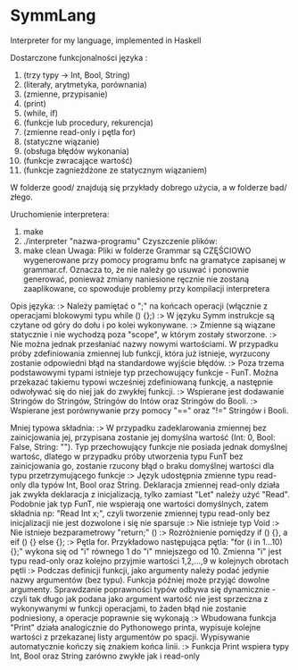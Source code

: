 # SymmLang
Interpreter for my language, implemented in Haskell

Dostarczone funkcjonalności języka :
1. (trzy typy -> Int, Bool, String)
2. (literały, arytmetyka, porównania)
3. (zmienne, przypisanie)
4. (print)
5. (while, if)
6. (funkcje lub procedury, rekurencja)
7. (zmienne read-only i pętla for)
8. (statyczne wiązanie)
9. (obsługa błędów wykonania)
10. (funkcje zwracające wartość)
11. (funkcje zagnieżdżone ze statycznym wiązaniem)

W folderze good/ znajdują się przykłady dobrego użycia, a w folderze bad/ złego.

Uruchomienie interpretera:
1. make
2. ./interpreter "nazwa-programu"
Czyszczenie plików:
1. make clean
Uwaga: Pliki w folderze Grammar są CZĘŚCIOWO wygenerowane przy pomocy programu bnfc na gramatyce zapisanej w grammar.cf. Oznacza to, że nie należy go usuwać i ponownie generować, ponieważ zmiany naniesione ręcznie nie zostaną zaaplikowane, co spowoduje problemy przy kompilacji interpretera

Opis języka:
:> Należy pamiętać o ";" na końcach operacji (włącznie z operacjami blokowymi typu while () {};)
:> W języku Symm instrukcje są czytane od góry do dołu i po kolei wykonywane.
:> Zmienne są wiązane statycznie i nie wychodzą poza "scope", w którym zostały stworzone.
:> Nie można jednak przesłaniać nazwy nowymi wartościami. W przypadku próby zdefiniowania zmiennej lub funkcji, która już istnieje, wyrzucony zostanie odpowiedni błąd na standardowe wyjście błędów.
:> Poza trzema podstawowymi typami istnieje typ przechowujący funkcje - FunT. Można przekazać takiemu typowi wcześniej zdefiniowaną funkcję, a następnie odwoływać się do niej jak do zwykłej funkcji.
:> Wspierane jest dodawanie Stringów do Stringów, Stringów do Intów oraz Stringów do Booli.
:> Wspierane jest porównywanie przy pomocy "==" oraz "!=" Stringów i Booli.

Mniej typowa składnia:
:> W przypadku zadeklarowania zmiennej bez zainicjowania jej, przypisana zostanie jej domyślna wartość (Int: 0, Bool: False, String: ""). Typ przechowujący funkcje nie posiada jednak domyślnej wartośc, dlatego w przypadku próby utworzenia typu FunT bez zainicjowania go, zostanie rzucony błąd o braku domyślnej wartości dla typu przetrzymującego funkcje
:> Język udostępnia zmienne typu read-only dla typów Int, Bool oraz String. Deklaracja zmiennej read-only działa jak zwykła deklaracja z inicjalizacją, tylko zamiast "Let" należy użyć "Read". Podobnie jak typ FunT, nie wspierają one wartości domyślnych, zatem składnia np: "Read Int x;", czyli tworzenie zmiennej typu read-only bez inicjalizacji nie jest dozwolone i się nie sparsuje
:> Nie istnieje typ Void
:> Nie istnieje bezparametrowy "return;" ()
:> Rozróżnienie pomiędzy if () {}, a eif () {} else {};
:> Pętla for. Przykładowo następująca pętla: "for (i in 1...10) {};" wykona się od "i" równego 1 do "i" mniejszego od 10. Zmienna "i" jest typu read-only oraz kolejno przyjmie wartości 1,2,...,9 w kolejnych obrotach pętli
:> Podczas definicji funkcji, jako argumenty należy podać jedynie nazwy argumentów (bez typu). Funkcja później może przyjąć dowolne argumenty. Sprawdzanie poprawności typów odbywa się dynamicznie - czyli tak długo jak podana jako argument wartość nie jest sprzeczna z wykonywanymi w funkcji operacjami, to żaden błąd nie zostanie podniesiony, a operacje poprawnie się wykonają
:> Wbudowana funkcja "Print" działa analogicznie do Pythonowego printa, wypisuje kolejne wartości z przekazanej listy argumentów po spacji. Wypisywanie automatycznie kończy się znakiem końca linii.
:> Funkcja Print wspiera typy Int, Bool oraz String zarówno zwykłe jak i read-only

